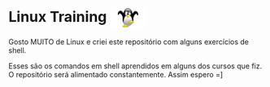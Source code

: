 # Linux Training <img align="center" alt="Linux" height="40" width="70" src="https://github.com/thiagoperess/linux-training/blob/master/tux-karate.png">

Gosto MUITO de Linux e criei este repositório com alguns exercícios de shell.

Esses são os comandos em shell aprendidos em alguns dos cursos que fiz.
<br>
O repositório será alimentado constantemente. Assim espero =]
